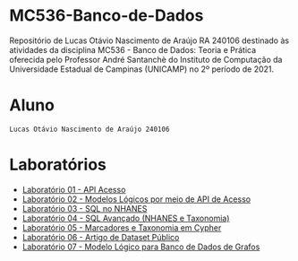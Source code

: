 # MC536-Banco-de-Dados
Repositório de Lucas Otávio Nascimento de Araújo RA 240106 destinado às atividades da disciplina MC536 - Banco de Dados: Teoria e Prática oferecida pelo Professor André Santanchè do Instituto de Computação da Universidade Estadual de Campinas (UNICAMP) no 2º período de 2021.

# Aluno
`Lucas Otávio Nascimento de Araújo 240106`

# Laboratórios
* [Laboratório 01 - API Acesso](https://github.com/Lucas-Otavio/MC536-Banco-de-Dados/tree/main/lab01)
* [Laboratório 02 - Modelos Lógicos por meio de API de Acesso](https://github.com/Lucas-Otavio/MC536-Banco-de-Dados/tree/main/lab02)
* [Laboratório 03 - SQL no NHANES](https://github.com/Lucas-Otavio/MC536-Banco-de-Dados/tree/main/lab03)
* [Laboratório 04 - SQL Avançado (NHANES e Taxonomia)](https://github.com/Lucas-Otavio/MC536-Banco-de-Dados/tree/main/lab04)
* [Laboratório 05 - Marcadores e Taxonomia em Cypher](https://github.com/Lucas-Otavio/MC536-Banco-de-Dados/tree/main/lab05)
* [Laboratório 06 - Artigo de Dataset Público](https://github.com/Lucas-Otavio/MC536-Banco-de-Dados/tree/main/lab06)
* [Laboratório 07 - Modelo Lógico para Banco de Dados de Grafos](https://github.com/Lucas-Otavio/MC536-Banco-de-Dados/tree/main/lab07)
